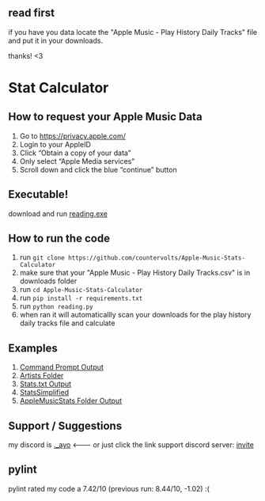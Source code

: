 ## read first
if you have you data locate the "Apple Music - Play History Daily Tracks" file and put it in your downloads. 

thanks! <3

# Stat Calculator
## How to request your Apple Music Data
1. Go to https://privacy.apple.com/
2. Login to your AppleID
3. Click “Obtain a copy of your data”
4. Only select “Apple Media services”
5. Scroll down and click the blue “continue” button

## Executable!
download and run [reading.exe](https://github.com/countervolts/Apple-Music-Stats-Calculator/releases/tag/executable) 

## How to run the code
1. run ```git clone https://github.com/countervolts/Apple-Music-Stats-Calculator```
2. make sure that your "Apple Music - Play History Daily Tracks.csv" is in downloads folder
3. run ```cd Apple-Music-Stats-Calculator```
4. run ```pip install -r requirements.txt```
5. run ```python reading.py```
6. when ran it will automaticallly scan your downloads for the play history daily tracks file and calculate

## Examples
1. [Command Prompt Output](https://github.com/countervolts/Apple-Music-Stats-Calculator/blob/main/examples/CommandPromptOutput.txt)
2. [Artists Folder](https://github.com/countervolts/Apple-Music-Stats-Calculator/tree/main/examples/AppleMusicStats/Artists)
3. [Stats.txt Output](https://github.com/countervolts/Apple-Music-Stats-Calculator/blob/main/examples/AppleMusicStats/Stats.txt)  
4. [StatsSimplified](https://github.com/countervolts/Apple-Music-Stats-Calculator/tree/main/examples/AppleMusicStats/StatsSimplified)
5. [AppleMusicStats Folder Output](https://github.com/countervolts/Apple-Music-Stats-Calculator/tree/main/examples/AppleMusicStats)
## Support / Suggestions
my discord is [._ayo](https://discord.com/users/488368000055902228) <--- or just click the link
support discord server: [invite](https://discord.gg/rP63gxfKQJ)

## pylint
pylint rated my code a 7.42/10 (previous run: 8.44/10, -1.02) :(
